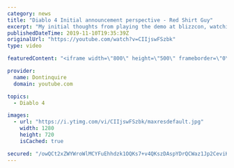 ```yaml
---
category: news
title: "Diablo 4 Initial announcement perspective - Red Shirt Guy"
excerpt: "My initial thoughts from playing the demo at blizzcon, watching the developer interviews, and listening to the wacky Q&A from the systems and features panel."
publishedDateTime: 2019-11-10T19:35:39Z
originalUrl: "https://youtube.com/watch?v=CIIjswFSzbk"
type: video

featuredContent: "<iframe width=\"800\" height=\"500\" frameborder=\"0\" src=\"https://www.youtube.com/embed/CIIjswFSzbk\" allow=\"accelerometer; autoplay; encrypted-media; gyroscope; picture-in-picture\" allowfullscreen></iframe>"

provider:
  name: Dontinquire
  domain: youtube.com

topics:
  - Diablo 4

images:
  - url: "https://i.ytimg.com/vi/CIIjswFSzbk/maxresdefault.jpg"
    width: 1280
    height: 720
    isCached: true

secured: "/owQCt2xZWYWroWlMCYFuEhhdzk1OQKs7+v4QKszDAspYDrQCWaz1Jp2CeviK1z/qRPgyx0u3xKFDYo7IEaLIQQs7m+XZDKXwuSQyXc3s9C9wjpnH/sxYB0ZTzUGWUStNzE82raM/CTV/cuiH2tMIvFnhfUYBzK2g4pAKJ22irOxHRBCn5XHbCN/2WrK2uDE6uvWfSVJPxUvo8liTKnqwAe9LKsbd3KbWU7wtKGfnw1tpzCiVoooxG+1iiq02ZlI72/8hMbFx8VP2q/6Q1prHGFGvZTvWnyTn/8+IbxcPXug+PiqGw3PbABEy80K+g5oaA6Ea+0tciD/Y3RuMcbDLzS2F2xRvI7mbX42YNNTE0MlfLXqRwsY7LzlSj8j0j2RPfv3aJoUeVKkqKsjVJcb/uUCTESAelcNOtOM0d7NX5NEi5/b7xJMiXNJokg65V0P;ESe2nIGRg63sQJMqQr2S8w=="
---
```



